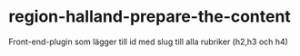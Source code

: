 # region-halland-prepare-the-content
Front-end-plugin som lägger till id med slug till alla rubriker (h2,h3 och h4)
